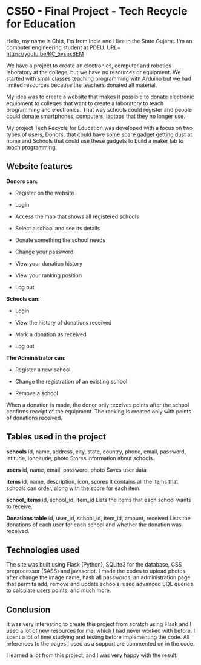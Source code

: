 # CS50 - Final Project - Tech Recycle for Education

Hello, my name is Chitt, I’m from India and I live in the State Gujarat. I'm an computer engineering student at PDEU.
URL= https://youtu.be/KC_5vsnxBEM

We have a project to create an electronics, computer and robotics laboratory at the college, but we have no resources or equipment. We started with small classes teaching programming with Arduino but we had limited resources because the teachers donated all material.

My idea was to create a website that makes it possible to donate electronic equipment to colleges that want to create a laboratory to teach programming and electronics. That way schools could register and people could donate smartphones, computers, laptops that they no longer use.

My project Tech Recycle for Education was developed with a focus on two types of users, Donors, that could have some spare gadget getting dust at home and Schools that could use these gadgets to build a maker lab to teach programming.



## Website features

**Donors can:**

- Register on the website

- Login

- Access the map that shows all registered schools

- Select a school and see its details

- Donate something the school needs

- Change your password

- View your donation history

- View your ranking position

- Log out

  

**Schools can:**

- Login

- View the history of donations received

- Mark a donation as received

- Log out

  

**The Administrator can:**

- Register a new school

- Change the registration of an existing school

- Remove a school

  

When a donation is made, the donor only receives points after the school confirms receipt of the equipment. The ranking is created only with points of donations received.



## Tables used in the project

**schools**
id, name, address, city, state, country, phone, email, password, latitude, longitude, photo
Stores information about schools.

**users**
id, name, email, password, photo
Saves user data

**items**
id, name, description, icon, scores
It contains all the items that schools can order, along with the score for each item.

**school_items**
id, school_id, item_id
Lists the items that each school wants to receive.

**Donations table**
id, user_id, school_id, item_id, amount, received
Lists the donations of each user for each school and whether the donation was received.



## Technologies used

The site was built using Flask (Python), SQLite3 for the database, CSS preprocessor (SASS) and javascript. I made the codes to upload photos after change the image name, hash all passwords, an administration page that permits add, remove and update schools, used advanced SQL queries to calculate users points, and much more.



## Conclusion

It was very interesting to create this project from scratch using Flask and I used a lot of new resources for me, which I had never worked with before. I spent a lot of time studying and testing before implementing the code. All references to the pages I used as a support are commented on in the code. 

I learned a lot from this project, and I was very happy with the result.
